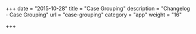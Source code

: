 +++
date = "2015-10-28"
title = "Case Grouping"
description = "Changelog - Case Grouping"
url = "case-grouping"
category = "app"
weight = "16"

+++
